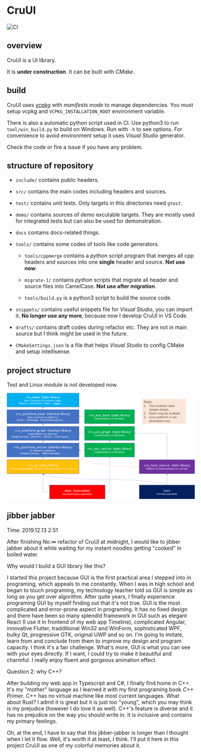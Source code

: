 # CruUI

![CI](https://github.com/crupest/CruUI/workflows/CI/badge.svg)

## overview

CruUI is a UI library.

It is **under construction**. It can be built with _CMake_.

## build

CruUI uses [_vcpkg_](https://github.com/microsoft/vcpkg) with _manifests mode_ to manage dependencies. You must setup vcpkg and `VCPKG_INSTALLATION_ROOT` environment variable.

There is also a automatic python script used in CI. Use python3 to run `tool/win_build.py` to build on Windows. Run with `-h` to see options. For convenience to avoid environment setup it uses _Visual Studio_ generator.

Check the code or fire a issue if you have any problem.

## structure of repository

- `include/` contains public headers.

- `src/` contains the main codes including headers and sources.

- `test/` contains unit tests. Only targets in this directories need `gtest`.

- `demo/` contains sources of demo excutable targets. They are mostly used for integrated tests but can also be used for demonstration.

- `docs` contains docs-related things.

- `tools/` contains some codes of tools like code generators.

  - `tools/cppmerge` contains a _python_ script program that merges all cpp headers and sources into one **single** header and source. **Not use now**.

  - `migrate-1/` contains _python_ scripts that migrate all header and source files into CamelCase. **Not use after migration**.

  - `tools/build.py` is a python3 script to build the source code.

- `snippets/` contains useful snippets file for _Visual Studio_, you can import it. **No longer use any more**, because now I develop CruUI in VS Code.

- `drafts/` contains draft codes during refactor etc. They are not in main source but I think might be used in the future.

- `CMakeSettings.json` is a file that helps _Visual Studio_ to config CMake and setup intellisense.

## project structure

Test and Linux module is not developed now.

![project structure](docs/project_structure.png)

## jibber jabber

Time: 2019.12.13 2:51

After finishing No.∞ refactor of CruUI at midnight, I would like to jibber jabber about it while waiting for my instant noodles getting "cooked" in boiled water.

Why would I build a GUI library like this?

I started this project because GUI is the first practical area I stepped into in programing, which appeals to me constantly. When I was in high school and began to touch programing, my technology teacher told us GUI is simple as long as you get over algorithm. After quite years, I finally experience programing GUI by myself finding out that it's not true. GUI is the most complicated and error-prone aspect in programing. It has no fixed design and there have been so many splendid framework in GUI such as elegant React (I use it in frontend of my web app Timeline), complicated Angular, innovative Flutter, tradditional Win32 and WinForm, sophisticated WPF, bulky Qt, progressive GTK, original UWP and so on. I'm going to imitate, learn from and conclude from them to improve my design and program capacity. I think it's a fair challenge. What's more, GUI is what you can see with your eyes directly. If I want, I could try to make it beautiful and charmful. I really enjoy fluent and gorgeous animation effect.

Question 2: why C++?

After building my web app in Typescript and C#, I finally find home in C++. It's my "mother" language as I learned it with my first programing book _C++ Primer_. C++ has no virtual machine like most current languages. What about Rust? I admit it is great but it is just too "young", which you may think is my prejudice (however I do love it as well). C++'s feature is diverse and it has no prejudice on the way you should write in. It is inclusive and contains my primary feelings.

Oh, at the end, I have to say that this jibber-jabber is longer than I thought when I let it flow. Well, it's worth it at least, I think. I'll put it here in this project CruUI as one of my colorful memories about it.

